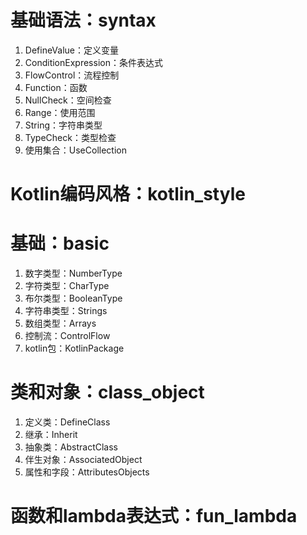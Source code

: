 # 基础语法：syntax

1. DefineValue：定义变量
2. ConditionExpression：条件表达式
3. FlowControl：流程控制
4. Function：函数
5. NullCheck：空间检查
6. Range：使用范围
7. String：字符串类型
8. TypeCheck：类型检查
9. 使用集合：UseCollection

# Kotlin编码风格：kotlin_style

# 基础：basic

1. 数字类型：NumberType
2. 字符类型：CharType
3. 布尔类型：BooleanType
4. 字符串类型：Strings
5. 数组类型：Arrays
6. 控制流：ControlFlow
7. kotlin包：KotlinPackage

# 类和对象：class_object

1. 定义类：DefineClass
2. 继承：Inherit
3. 抽象类：AbstractClass
4. 伴生对象：AssociatedObject
5. 属性和字段：AttributesObjects


# 函数和lambda表达式：fun_lambda



